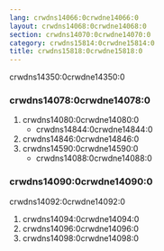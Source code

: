 ```yaml
---
lang: crwdns14066:0crwdne14066:0
layout: crwdns14068:0crwdne14068:0
section: crwdns14070:0crwdne14070:0
category: crwdns15814:0crwdne15814:0
title: crwdns15818:0crwdne15818:0
---
```


crwdns14350:0crwdne14350:0

### crwdns14078:0crwdne14078:0
1. crwdns14080:0crwdne14080:0
   - crwdns14844:0crwdne14844:0
1. crwdns14846:0crwdne14846:0
1. crwdns14590:0crwdne14590:0
   - crwdns14088:0crwdne14088:0

### crwdns14090:0crwdne14090:0

crwdns14092:0crwdne14092:0

1. crwdns14094:0crwdne14094:0
1. crwdns14096:0crwdne14096:0
1. crwdns14098:0crwdne14098:0
